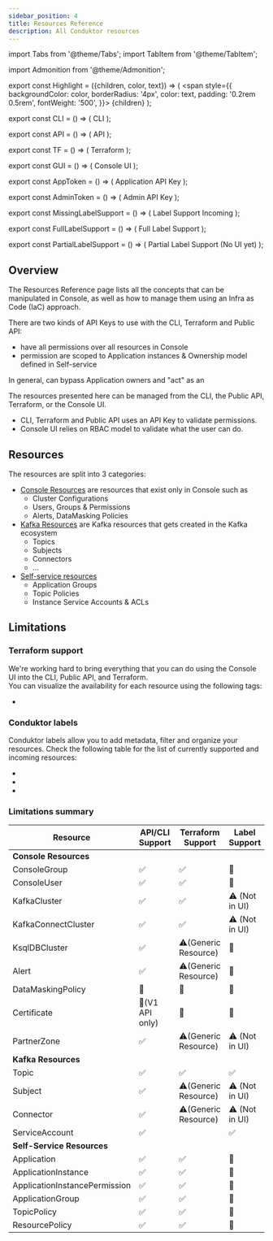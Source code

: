 ```yaml
---
sidebar_position: 4
title: Resources Reference
description: All Conduktor resources
---
```


import Tabs from '@theme/Tabs';
import TabItem from '@theme/TabItem';

import Admonition from '@theme/Admonition';

export const Highlight = ({children, color, text}) => (
<span style={{ backgroundColor: color, borderRadius: '4px', color: text, padding: '0.2rem 0.5rem', fontWeight: '500', }}>
    {children}
</span>
);

export const CLI = () => (
<Highlight color="#F8F1EE" text="#7D5E54">CLI</Highlight>
);

export const API = () => (
<Highlight color="#E7F9F5" text="#067A6F">API</Highlight>
);

export const TF = () => (
<Highlight color="#FCEFFC" text="#9C2BAD">Terraform</Highlight>
);

export const GUI = () => (
<Highlight color="#F6F4FF" text="#422D84">Console UI</Highlight>
);


export const AppToken = () => (
<Highlight color="#F0F4FF" text="#3451B2">Application API Key</Highlight>
);

export const AdminToken = () => (
<Highlight color="#FEEFF6" text="#CB1D63">Admin API Key</Highlight>
);

export const MissingLabelSupport = () => (
<Highlight color="#F5F5F5" text="#666666">Label Support Incoming</Highlight>
);

export const FullLabelSupport = () => (
<Highlight color="#E6F4EA" text="#1B7F4B">Full Label Support</Highlight>
);

export const PartialLabelSupport = () => (
<Highlight color="#FFF8E1" text="#B26A00">Partial Label Support (No UI yet)</Highlight>
);

## Overview

The Resources Reference page lists all the concepts that can be manipulated in Console, as well as how to manage them using an Infra as Code (IaC) approach.   

There are two kinds of API Keys to use with the CLI, Terraform and Public API:
- <AdminToken /> have all permissions over all resources in Console
- <AppToken /> permission are scoped to Application instances & Ownership model defined in Self-service

In general, <AdminToken /> can bypass Application owners and "act" as an <AppToken />  

The resources presented here can be managed from the CLI, the Public API, Terraform, or the Console UI.  
- CLI, Terraform and Public API uses an API Key to validate permissions.
- Console UI relies on RBAC model to validate what the user can do.

## Resources

The resources are split into 3 categories:
- [Console Resources](/platform/reference/resource-reference/console) are resources that exist only in Console such as
  - Cluster Configurations
  - Users, Groups & Permissions
  - Alerts, DataMasking Policies
- [Kafka Resources](/platform/reference/resource-reference/kafka) are Kafka resources that gets created in the Kafka ecosystem
  - Topics
  - Subjects
  - Connectors
  - ...
- [Self-service resources](/platform/reference/resource-reference/self-service)
  - Application Groups
  - Topic Policies
  - Instance Service Accounts & ACLs


## Limitations

### Terraform support
We're working hard to bring everything that you can do using the Console UI into the CLI, Public API, and Terraform.  
You can visualize the availability for each resource using the following tags: 
- <CLI /> <API /> <TF /> <GUI />  

### Conduktor labels
Conduktor labels allow you to add metadata, filter and organize your resources. 
Check the following table for the list of currently supported and incoming resources:
- <FullLabelSupport />
- <PartialLabelSupport />
- <MissingLabelSupport />

### Limitations summary

| Resource                      | API/CLI Support | Terraform Support    | Label Support  | 
|-------------------------------|-----------------|----------------------|----------------|
| **Console Resources**         |                 |                      |                |
| ConsoleGroup                  | ✅              | ✅                   | 🚫             |
| ConsoleUser                   | ✅              | ✅                   | 🚫             |
| KafkaCluster                  | ✅              | ✅                   | ⚠️ (Not in UI) |
| KafkaConnectCluster           | ✅              | ✅                   | ⚠️ (Not in UI) |
| KsqlDBCluster                 | ✅              | ⚠️(Generic Resource) | 🚫             |
| Alert                         | ✅              | ⚠️(Generic Resource) | 🚫             |
| DataMaskingPolicy             | 🚫              | 🚫                   | 🚫             |
| Certificate                   | 🚫(V1 API only) | 🚫                   | 🚫             |
| PartnerZone                   | ✅              | ⚠️(Generic Resource) | ⚠️ (Not in UI) |
| **Kafka Resources**           |                 |                      |                |
| Topic                         | ✅              | ✅                   | ✅             |
| Subject                       | ✅              | ⚠️(Generic Resource) | ⚠️ (Not in UI) |
| Connector                     | ✅              | ⚠️(Generic Resource) | ⚠️ (Not in UI) |
| ServiceAccount                | ✅              |                      | ✅             |
| **Self-Service Resources**    |                 |                      |                |
| Application                   | ✅              | ✅                   | 🚫             |
| ApplicationInstance           | ✅              | ✅                   | 🚫             |
| ApplicationInstancePermission | ✅              | ✅                   | 🚫             |
| ApplicationGroup              | ✅              | ✅                   | 🚫             |
| TopicPolicy                   | ✅              | ✅                   | 🚫             |
| ResourcePolicy                | ✅              | ✅                   | 🚫             |
